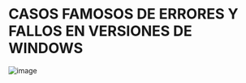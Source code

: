  # CASOS FAMOSOS DE ERRORES Y FALLOS EN VERSIONES DE WINDOWS
 ![image](https://github.com/user-attachments/assets/4ea1173f-1e97-4242-be81-d97bc610df5d)
